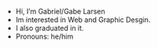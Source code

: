 -  Hi, I’m Gabriel/Gabe Larsen
- Im interested in Web and Graphic Desgin.
- I also graduated in it.
-  Pronouns: he/him

<!---
GabeLarsen/GabeLarsen is a ✨ special ✨ repository because its `README.md` (this file) appears on your GitHub profile.
You can click the Preview link to take a look at your changes.
--->
